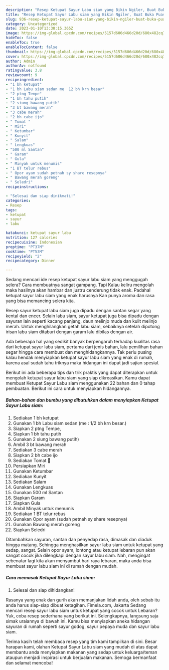 ```yaml
---
description: "Resep Ketupat Sayur Labu siam yang Bikin Ngiler, Buat Buka Puasa}"
title: "Resep Ketupat Sayur Labu siam yang Bikin Ngiler, Buat Buka Puasa}"
slug: 936-resep-ketupat-sayur-labu-siam-yang-bikin-ngiler-buat-buka-puasa
category: Uncategorized
date: 2023-01-10T13:30:15.365Z
image: https://img-global.cpcdn.com/recipes/5157d606d466d20d/680x482cq70/ketupat-sayur-labu-siam-foto-resep-utama.jpg
hideToc: false
enableToc: true
enableTocContent: false
thumbnail: https://img-global.cpcdn.com/recipes/5157d606d466d20d/680x482cq70/ketupat-sayur-labu-siam-foto-resep-utama.jpg
cover: https://img-global.cpcdn.com/recipes/5157d606d466d20d/680x482cq70/ketupat-sayur-labu-siam-foto-resep-utama.jpg
author: Admin
authorAv: notfound
ratingvalue: 3.8
reviewcount: 9
recipeingredient:
- "1 bh ketupat"
- "1 bh Labu siam sedan me  12 bh krn besar"
- "2 ptng Tempe"
- "1 bh tahu putih"
- "2 siung bawang putih"
- "3 bt bawang merah"
- "3 cabe merah"
- "2 bh cabe ijo"
- " Tomat "
- " Miri"
- " Ketumbar"
- " Kunyit"
- " Salam"
- " Lengkuas"
- "500 ml Santan"
- " Garam"
- " Gula"
- " Minyak untuk menumis"
- "1 BT telur rebus"
- " Opor ayam sudah petnah sy share resepnya"
- " Bawang merah goreng"
- " Seledri"
recipeinstructions:

- "Selesai dan siap dinikmati!"
categories:
- Resep
tags:
- ketupat
- sayur
- labu

katakunci: ketupat sayur labu 
nutrition: 127 calories
recipecuisine: Indonesian
preptime: "PT37M"
cooktime: "PT53M"
recipeyield: "2"
recipecategory: Dinner

---
```



Sedang mencari ide resep ketupat sayur labu siam yang menggugah selera? Cara membuatnya sangat gampang. Tapi Kalau keliru mengolah maka hasilnya akan hambar dan justru cenderung tidak enak. Padahal ketupat sayur labu siam yang enak harusnya Kan punya aroma dan rasa yang bisa memancing selera kita.


Resep sayur ketupat labu siam juga dipadu dengan santan segar yang kental dan encer. Selain labu siam, sayur ketupat juga bisa dipadu dengan sayuran lain seperti kacang panjang, daun melinjo muda dan kulit melinjo merah. Untuk menghilangkan getah labu siam, sebaiknya setelah dipotong irisan labu siam ditaburi dengan garam lalu dibilas dengan air.

Ada beberapa hal yang sedikit banyak berpengaruh terhadap kualitas rasa dari ketupat sayur labu siam, pertama dari jenis bahan, lalu pemilihan bahan segar hingga cara membuat dan menghidangkannya. Tak perlu pusing kalau hendak menyiapkan ketupat sayur labu siam yang enak di rumah, karena asal sudah tahu triknya maka hidangan ini dapat jadi sajian spesial.


Berikut ini ada beberapa tips dan trik praktis yang dapat diterapkan untuk mengolah ketupat sayur labu siam yang siap dikreasikan. Kamu dapat membuat Ketupat Sayur Labu siam menggunakan 22 bahan dan 0 tahap pembuatan. Berikut ini cara untuk menyiapkan hidangannya.

<!--inarticleads1-->

##### Bahan-bahan dan bumbu yang dibutuhkan dalam menyiapkan Ketupat Sayur Labu siam:

1. Sediakan 1 bh ketupat
1. Gunakan 1 bh Labu siam sedan (me : 1/2 bh krn besar.)
1. Siapkan 2 ptng Tempe,
1. Siapkan 1 bh tahu putih
1. Gunakan 2 siung bawang putih)
1. Ambil 3 bt bawang merah
1. Sediakan 3 cabe merah
1. Siapkan 2 bh cabe ijo
1. Sediakan  Tomat 🍅
1. Persiapkan  Miri
1. Gunakan  Ketumbar
1. Sediakan  Kunyit
1. Sediakan  Salam
1. Gunakan  Lengkuas
1. Gunakan 500 ml Santan
1. Siapkan  Garam
1. Siapkan  Gula
1. Ambil  Minyak untuk menumis
1. Sediakan 1 BT telur rebus
1. Gunakan  Opor ayam (sudah petnah sy share resepnya)
1. Gunakan  Bawang merah goreng
1. Siapkan  Seledri


Ditambahkan sayuran, santan dan penyedap rasa, dimasak dan diaduk hingga matang. Sehingga menghasilkan sayur labu siam untuk ketupat yang sedap, sangat. Selain opor ayam, lontong atau ketupat lebaran pun akan sangat cocok jika dilengkapi dengan sayur labu siam. Nah, mengingat sebenatar lagi kita akan menyambut hari raya lebaran, maka anda bisa membuat sayur labu siam ini di rumah dengan mudah. 

<!--inarticleads2-->

##### Cara memasak Ketupat Sayur Labu siam:


1. Selesai dan siap dihidangkan!

Rasanya yang enak dan gurih akan memanjakan lidah anda, oleh sebab itu anda harus siap-siap dibuat ketagihan. Fimela.com, Jakarta Sedang mencari resep sayur labu siam untuk ketupat yang cocok untuk Lebaran? Yuk, coba resep sederhana yang berikut ini. Selengkapnya, langsung saja simak uraiannya di bawah ini. Kamu bisa menyiapkan aneka hidangan sayuran di rumah seperti sayur godog, sayur pepaya muda dan sayur labu siam. 

Terima kasih telah membaca resep yang tim kami tampilkan di sini. Besar harapan kami, olahan Ketupat Sayur Labu siam yang mudah di atas dapat membantu anda menyiapkan makanan yang sedap untuk keluarga/teman ataupun menjadi inspirasi untuk berjualan makanan. Semoga bermanfaat dan selamat mencoba!
